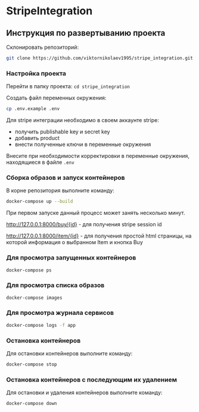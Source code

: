 # StripeIntegration
## Инструкция по развертыванию проекта

Склонировать репозиторий: 
```bash
git clone https://github.com/viktornikolaev1995/stripe_integration.git
```

### Настройка проекта

Перейти в папку проекта: `cd stripe_integration`

Создать файл переменных окружения:
```bash
cp .env.example .env
```

Для stripe интеграции необходимо в своем аккаунте stripe:
+ получить publishable key и secret key 
+ добавить product
+ внести полученные ключи в переменные окружения

Внесите при необходимости корректировки в переменные окружения, находящиеся в файле `.env`


### Сборка образов и запуск контейнеров

В корне репозитория выполните команду:

```bash
docker-compose up --build
```

При первом запуске данный процесс может занять несколько минут.

http://127.0.0.1:8000/buy/{id} - для получения stripe session id

http://127.0.0.1:8000/item/{id} - для получения простой html страницы, на которой информация о выбранном Item и кнопка Buy

### Для просмотра запущенных контейнеров

```bash
docker-compose ps
```

### Для просмотра списка образов

```bash
docker-compose images
```

### Для просмотра журнала сервисов

```bash
docker-compose logs -f app
```

### Остановка контейнеров

Для остановки контейнеров выполните команду:

```bash
docker-compose stop
```

### Остановка контейнеров с последующим их удалением

Для остановки и удаления контейнеров выполните команду:

```bash
docker-compose down
```
